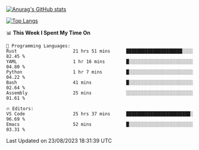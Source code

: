 [![Anurag's GitHub stats](https://github-readme-stats.vercel.app/api?username=wugouzi&count_private=true)](https://github.com/anuraghazra/github-readme-stats)

[![Top Langs](https://github-readme-stats.vercel.app/api/top-langs/?username=wugouzi&layout=compact&count_private=true&hide=html)](https://github.com/anuraghazra/github-readme-stats)

<!--START_SECTION:waka-->
📊 **This Week I Spent My Time On** 

```text
💬 Programming Languages: 
Rust                     21 hrs 51 mins      █████████████████████░░░░   82.45 % 
YAML                     1 hr 16 mins        █░░░░░░░░░░░░░░░░░░░░░░░░   04.80 % 
Python                   1 hr 7 mins         █░░░░░░░░░░░░░░░░░░░░░░░░   04.22 % 
Bash                     41 mins             █░░░░░░░░░░░░░░░░░░░░░░░░   02.64 % 
Assembly                 25 mins             ░░░░░░░░░░░░░░░░░░░░░░░░░   01.61 % 

🔥 Editors: 
VS Code                  25 hrs 37 mins      ████████████████████████░   96.69 % 
Emacs                    52 mins             █░░░░░░░░░░░░░░░░░░░░░░░░   03.31 % 
```


 Last Updated on 23/08/2023 18:31:39 UTC
<!--END_SECTION:waka-->

<!--
**wugouzi/wugouzi** is a ✨ _special_ ✨ repository because its `README.md` (this file) appears on your GitHub profile.

Here are some ideas to get you started:

- 🔭 I’m currently working on ...
- 🌱 I’m currently learning ...
- 👯 I’m looking to collaborate on ...
- 🤔 I’m looking for help with ...
- 💬 Ask me about ...
- 📫 How to reach me: ...
- 😄 Pronouns: ...
- ⚡ Fun fact: ...
-->
